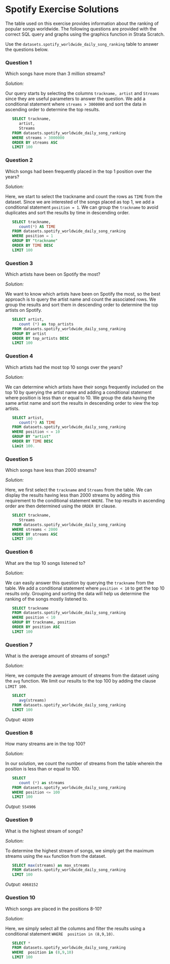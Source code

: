 # Spotify Exercise Solutions

The table used on this exercise provides information about the ranking of popular songs worldwide. The following questions are provided with the correct SQL query and graphs using the graphics function in Strata Scratch.

Use the `datasets.spotify_worldwide_daily_song_ranking` table to answer the questions below.

### Question 1
Which songs have more than 3 million streams?

*Solution:*

Our query starts by selecting the columns `trackname, artist` and `Streams` since they are useful parameters to answer the question. We add a conditional statement where `streams > 3000000` and sort the data in ascending order to determine the top results.
```sql
   SELECT trackname,
      artist,
      Streams
   FROM datasets.spotify_worldwide_daily_song_ranking
   WHERE streams > 3000000
   ORDER BY streams ASC
   LIMIT 100
```

### Question 2
Which songs had been frequently placed in the top 1 position over the years?

*Solution:*

Here, we start to select the trackname and count the rows as `TIME` from the dataset. Since we are interested of the songs placed as top 1, we add a conditional statement `position = 1`. We can group the `trackname` to avoid duplicates and sort the results by time in descending order.
```sql
   SELECT trackname,
      count(*) AS TIME
   FROM datasets.spotify_worldwide_daily_song_ranking
   WHERE position = 1
   GROUP BY "trackname"
   ORDER BY TIME DESC
   LIMIT 100 
```

### Question 3
Which artists have been on Spotify the most?

*Solution:*

We want to know which artists have been on Spotify the most, so the best approach is to query the artist name and count the associated rows. We group the results and sort them in descending order to determine the top artists on Spotify.
```sql
   SELECT artist,
      count (*) as top_artists
   FROM datasets.spotify_worldwide_daily_song_ranking
   GROUP BY artist
   ORDER BY top_artists DESC
   LIMIT 100 
```

### Question 4
Which artists had the most top 10 songs over the years?

*Solution:*

We can determine which artists have their songs frequently included on the top 10 by querying the artist name and adding a conditional statement where position is less than or equal to 10. We group the data having the same artist name and sort the results in descending order to view the top artists.
```sql
   SELECT artist,
      count(*) AS TIME
   FROM datasets.spotify_worldwide_daily_song_ranking
   WHERE position < = 10 
   GROUP BY "artist"
   ORDER BY TIME DESC
   Limit 100.
```

### Question 5
Which songs have less than 2000 streams?

*Solution:*

Here, we first select the `trackname` and `Streams` from the table. We can display the results having less than 2000 streams by adding this requirement to the conditional statement `WHERE`. The top results in ascending order are then determined using the `ORDER BY` clause.
```sql
   SELECT trackname,
      Streams
   FROM datasets.spotify_worldwide_daily_song_ranking
   WHERE streams < 2000
   ORDER BY streams ASC
   LIMIT 100
```

### Question 6
What are the top 10 songs listened to?

*Solution:*

We can easily answer this question by querying the `trackname` from the table. We add a conditional statement where `position < 10` to get the top 10 results only. Grouping and sorting the data will help us determine the ranking of the songs mostly listened to.
```sql
   SELECT trackname
   FROM datasets.spotify_worldwide_daily_song_ranking
   WHERE position < 10
   GROUP BY trackname, position
   ORDER BY position ASC
   LIMIT 100
```

### Question 7
What is the average amount of streams of songs?

*Solution:*

Here, we compute the average amount of streams from the dataset using the `avg` function. We limit our results to the top 100 by adding the clause `LIMIT 100`.
```sql
   SELECT
      avg(streams)
   FROM datasets.spotify_worldwide_daily_song_ranking 
   LIMIT 100
```

*Output:* `48389`

### Question 8
How many streams are in the top 100?  

*Solution:*

In our solution, we count the number of streams from the table wherein the position is less than or equal to 100. 
```sql
   SELECT 
      count (*) as streams
   FROM datasets.spotify_worldwide_daily_song_ranking
   WHERE position <= 100
   LIMIT 100 
```

*Output:* `554906`

### Question 9
What is the highest stream of songs? 

*Solution:*

To determine the highest stream of songs, we simply get the maximum streams using the `max` function from the dataset.
```sql
   SELECT max(streams) as max_streams
   FROM datasets.spotify_worldwide_daily_song_ranking 
   LIMIT 100 
```

*Output:* `4068152`

### Question 10
Which songs are placed in the positions 8-10?

*Solution:*

Here, we simply select all the columns and filter the results using a conditional statement `WHERE  position in (8,9,10)`.  
```sql
   SELECT *
   FROM datasets.spotify_worldwide_daily_song_ranking 
   WHERE  position in (8,9,10) 
   LIMIT 100
```
